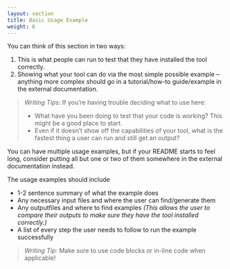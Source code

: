 ```yaml
---
layout: section
title: Basic Usage Example
weight: 6
---
```

You can think of this section in two ways:
1. This is what people can run to test that they have installed the tool correctly.
1. Showing what your tool can do via the most simple possible example – anything more complex should go in a tutorial/how-to guide/example in the external documentation.

>*Writing Tips:* If you’re having trouble deciding what to use here: 
> - What have you been doing to test that your code is working? This might be a good place to start. 
> - Even if it doesn’t show off the capabilities of your tool, what is the fastest thing a user can run and still get an output?

You can have multiple usage examples, but if your README starts to feel long, consider putting all but one or two of them somewhere in the external documentation instead. 

The usage examples should include
- 1-2 sentence summary of what the example does
- Any necessary input files and where the user can find/generate them
- Any outputfiles and where to find examples *(This allows the user to compare their outputs to make sure they have the tool installed correctly.)*
- A list of every step the user needs to follow to run the example successfully

>*Writing Tip:* Make sure to use code blocks or in-line code when applicable! <!-- TODO: link to Josh's myst-md-demo.md when available.-->
